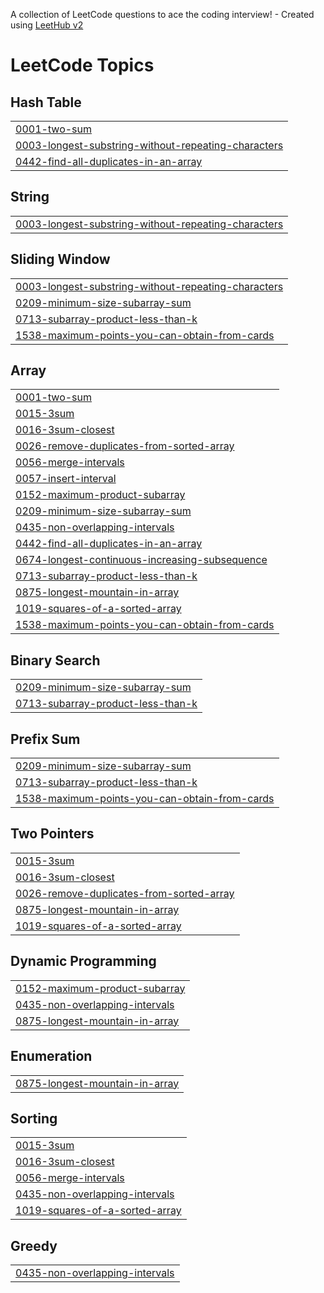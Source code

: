 A collection of LeetCode questions to ace the coding interview! - Created using [LeetHub v2](https://github.com/arunbhardwaj/LeetHub-2.0)
<!---LeetCode Topics Start-->
# LeetCode Topics
## Hash Table
|  |
| ------- |
| [0001-two-sum](https://github.com/dexter2702/Codessey-25/tree/master/0001-two-sum) |
| [0003-longest-substring-without-repeating-characters](https://github.com/dexter2702/Codessey-25/tree/master/0003-longest-substring-without-repeating-characters) |
| [0442-find-all-duplicates-in-an-array](https://github.com/dexter2702/Codessey-25/tree/master/0442-find-all-duplicates-in-an-array) |
## String
|  |
| ------- |
| [0003-longest-substring-without-repeating-characters](https://github.com/dexter2702/Codessey-25/tree/master/0003-longest-substring-without-repeating-characters) |
## Sliding Window
|  |
| ------- |
| [0003-longest-substring-without-repeating-characters](https://github.com/dexter2702/Codessey-25/tree/master/0003-longest-substring-without-repeating-characters) |
| [0209-minimum-size-subarray-sum](https://github.com/dexter2702/Codessey-25/tree/master/0209-minimum-size-subarray-sum) |
| [0713-subarray-product-less-than-k](https://github.com/dexter2702/Codessey-25/tree/master/0713-subarray-product-less-than-k) |
| [1538-maximum-points-you-can-obtain-from-cards](https://github.com/dexter2702/Codessey-25/tree/master/1538-maximum-points-you-can-obtain-from-cards) |
## Array
|  |
| ------- |
| [0001-two-sum](https://github.com/dexter2702/Codessey-25/tree/master/0001-two-sum) |
| [0015-3sum](https://github.com/dexter2702/Codessey-25/tree/master/0015-3sum) |
| [0016-3sum-closest](https://github.com/dexter2702/Codessey-25/tree/master/0016-3sum-closest) |
| [0026-remove-duplicates-from-sorted-array](https://github.com/dexter2702/Codessey-25/tree/master/0026-remove-duplicates-from-sorted-array) |
| [0056-merge-intervals](https://github.com/dexter2702/Codessey-25/tree/master/0056-merge-intervals) |
| [0057-insert-interval](https://github.com/dexter2702/Codessey-25/tree/master/0057-insert-interval) |
| [0152-maximum-product-subarray](https://github.com/dexter2702/Codessey-25/tree/master/0152-maximum-product-subarray) |
| [0209-minimum-size-subarray-sum](https://github.com/dexter2702/Codessey-25/tree/master/0209-minimum-size-subarray-sum) |
| [0435-non-overlapping-intervals](https://github.com/dexter2702/Codessey-25/tree/master/0435-non-overlapping-intervals) |
| [0442-find-all-duplicates-in-an-array](https://github.com/dexter2702/Codessey-25/tree/master/0442-find-all-duplicates-in-an-array) |
| [0674-longest-continuous-increasing-subsequence](https://github.com/dexter2702/Codessey-25/tree/master/0674-longest-continuous-increasing-subsequence) |
| [0713-subarray-product-less-than-k](https://github.com/dexter2702/Codessey-25/tree/master/0713-subarray-product-less-than-k) |
| [0875-longest-mountain-in-array](https://github.com/dexter2702/Codessey-25/tree/master/0875-longest-mountain-in-array) |
| [1019-squares-of-a-sorted-array](https://github.com/dexter2702/Codessey-25/tree/master/1019-squares-of-a-sorted-array) |
| [1538-maximum-points-you-can-obtain-from-cards](https://github.com/dexter2702/Codessey-25/tree/master/1538-maximum-points-you-can-obtain-from-cards) |
## Binary Search
|  |
| ------- |
| [0209-minimum-size-subarray-sum](https://github.com/dexter2702/Codessey-25/tree/master/0209-minimum-size-subarray-sum) |
| [0713-subarray-product-less-than-k](https://github.com/dexter2702/Codessey-25/tree/master/0713-subarray-product-less-than-k) |
## Prefix Sum
|  |
| ------- |
| [0209-minimum-size-subarray-sum](https://github.com/dexter2702/Codessey-25/tree/master/0209-minimum-size-subarray-sum) |
| [0713-subarray-product-less-than-k](https://github.com/dexter2702/Codessey-25/tree/master/0713-subarray-product-less-than-k) |
| [1538-maximum-points-you-can-obtain-from-cards](https://github.com/dexter2702/Codessey-25/tree/master/1538-maximum-points-you-can-obtain-from-cards) |
## Two Pointers
|  |
| ------- |
| [0015-3sum](https://github.com/dexter2702/Codessey-25/tree/master/0015-3sum) |
| [0016-3sum-closest](https://github.com/dexter2702/Codessey-25/tree/master/0016-3sum-closest) |
| [0026-remove-duplicates-from-sorted-array](https://github.com/dexter2702/Codessey-25/tree/master/0026-remove-duplicates-from-sorted-array) |
| [0875-longest-mountain-in-array](https://github.com/dexter2702/Codessey-25/tree/master/0875-longest-mountain-in-array) |
| [1019-squares-of-a-sorted-array](https://github.com/dexter2702/Codessey-25/tree/master/1019-squares-of-a-sorted-array) |
## Dynamic Programming
|  |
| ------- |
| [0152-maximum-product-subarray](https://github.com/dexter2702/Codessey-25/tree/master/0152-maximum-product-subarray) |
| [0435-non-overlapping-intervals](https://github.com/dexter2702/Codessey-25/tree/master/0435-non-overlapping-intervals) |
| [0875-longest-mountain-in-array](https://github.com/dexter2702/Codessey-25/tree/master/0875-longest-mountain-in-array) |
## Enumeration
|  |
| ------- |
| [0875-longest-mountain-in-array](https://github.com/dexter2702/Codessey-25/tree/master/0875-longest-mountain-in-array) |
## Sorting
|  |
| ------- |
| [0015-3sum](https://github.com/dexter2702/Codessey-25/tree/master/0015-3sum) |
| [0016-3sum-closest](https://github.com/dexter2702/Codessey-25/tree/master/0016-3sum-closest) |
| [0056-merge-intervals](https://github.com/dexter2702/Codessey-25/tree/master/0056-merge-intervals) |
| [0435-non-overlapping-intervals](https://github.com/dexter2702/Codessey-25/tree/master/0435-non-overlapping-intervals) |
| [1019-squares-of-a-sorted-array](https://github.com/dexter2702/Codessey-25/tree/master/1019-squares-of-a-sorted-array) |
## Greedy
|  |
| ------- |
| [0435-non-overlapping-intervals](https://github.com/dexter2702/Codessey-25/tree/master/0435-non-overlapping-intervals) |
<!---LeetCode Topics End-->